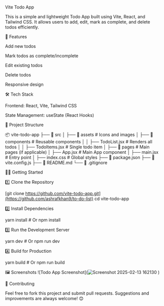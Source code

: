 Vite Todo App

This is a simple and lightweight Todo App built using Vite, React, and Tailwind CSS. It allows users to add, edit, mark as complete, and delete todos efficiently.

🚀 Features

Add new todos

Mark todos as complete/incomplete

Edit existing todos

Delete todos

Responsive design

🛠️ Tech Stack

Frontend: React, Vite, Tailwind CSS

State Management: useState (React Hooks)

📂 Project Structure

📦 vite-todo-app
├── 📂 src
│   ├── 📂 assets        # Icons and images
│   ├── 📂 components    # Reusable components
│   │   ├── TodoList.jsx # Renders all todos
│   │   ├── TodoItems.jsx # Single todo item
│   ├── 📂 pages         # Main pages (if applicable)
│   ├── App.jsx          # Main App component
│   ├── main.jsx         # Entry point
│   ├── index.css        # Global styles
├── 📄 package.json
├── 📄 vite.config.js
├── 📄 README.md
└── 📄 .gitignore

🏃‍♂️ Getting Started

1️⃣ Clone the Repository

[git clone https://github.com/vite-todo-app.git](https://github.com/ashrafkhan9/to-do-list)
cd vite-todo-app

2️⃣ Install Dependencies

yarn install  # Or npm install

3️⃣ Run the Development Server

yarn dev  # Or npm run dev

4️⃣ Build for Production

yarn build  # Or npm run build

🖼️ Screenshots
![Todo App Screenshot](![Screenshot 2025-02-13 162130](https://github.com/user-attachments/assets/997b133d-a281-479f-ab4e-30c464bdfc5d)
)

🤝 Contributing

Feel free to fork this project and submit pull requests. Suggestions and improvements are always welcome! 😊
